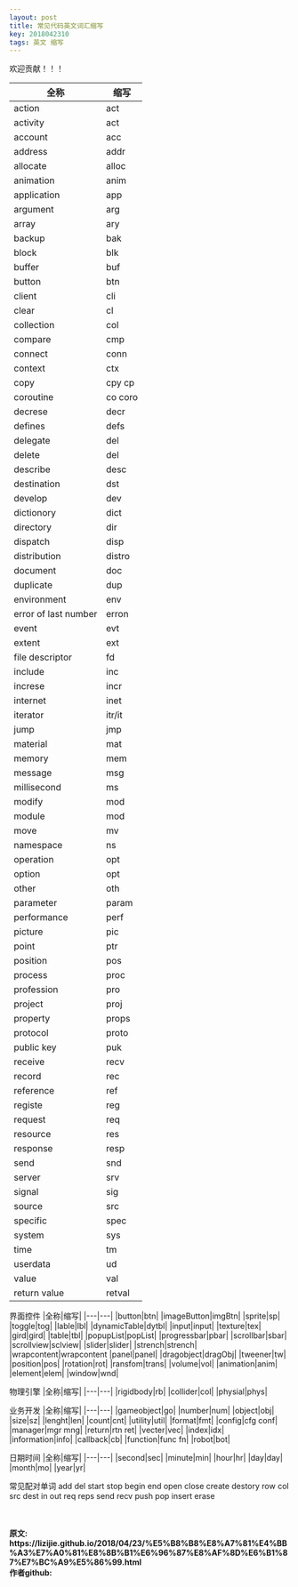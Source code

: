 ```yaml
---
layout: post
title: 常见代码英文词汇缩写
key: 2018042310
tags: 英文 缩写
---
```


欢迎贡献！！！

|全称|缩写|
|---|---|
|action|act|
|activity|act|
|account|acc|
|address|addr|
|allocate|alloc|
|animation|anim|
|application|app|
|argument|arg|
|array|ary|
|backup|bak|
|block|blk|
|buffer|buf|
|button|btn|
|client|cli|
|clear|cl|
|collection|col|
|compare|cmp|
|connect|conn|
|context|ctx|
|copy|cpy cp|
|coroutine|co coro|
|decrese|decr|
|defines| defs|
|delegate|del|
|delete|del|
|describe|desc|
|destination|dst|
|develop|dev|
|dictionory|dict|
|directory|dir|
|dispatch|disp|
|distribution|distro|
|document|doc|
|duplicate|dup|
|environment|env|
|error of last number|erron|
|event|evt|
|extent|ext|
|file descriptor|fd|
|include|inc|
|increse|incr|
|internet|inet|
|iterator|itr/it|
|jump|jmp|
|material|mat|
|memory|mem|
|message|msg|
|millisecond|ms|
|modify|mod|
|module|mod|
|move|mv|
|namespace|ns|
|operation|opt|
|option|opt|
|other|oth|
|parameter|param|
|performance|perf|
|picture|pic|
|point|ptr|
|position|pos|
|process|proc|
|profession|pro|
|project|proj|
|property|props|
|protocol| proto|
|public key|puk|
|receive|recv|
|record|rec|
|reference|ref|
|registe|reg|
|request|req|
|resource|res|
|response|resp|
|send|snd|
|server|srv|
|signal|sig|
|source|src|
|specific|spec|
|system|sys|
|time|tm|
|userdata|ud|
|value|val|
|return value|retval|

界面控件
|全称|缩写|
|---|---|
|button|btn|
|imageButton|imgBtn|
|sprite|sp|
|toggle|tog|
|lable|lbl|
|dynamicTable|dytbl|
|input|input|
|texture|tex|
|gird|gird|
|table|tbl|
|popupList|popList|
|progressbar|pbar|
|scrollbar|sbar|
|scrollview|sclview|
|slider|slider|
|strench|strench|
|wrapcontent|wrapcontent
|panel|panel|
|dragobject|dragObj|
|tweener|tw|
|position|pos|
|rotation|rot|
|ransfom|trans|
|volume|vol|
|animation|anim|
|element|elem|
|window|wnd|

物理引擎
|全称|缩写|
|---|---|
|rigidbody|rb|
|collider|col|
|physial|phys|

业务开发
|全称|缩写|
|---|---|
|gameobject|go|
|number|num|
|object|obj|
|size|sz|
|lenght|len|
|count|cnt|
|utility|util|
|format|fmt|
|config|cfg conf|
|manager|mgr mng|
|return|rtn ret|
|vecter|vec|
|index|idx|
|information|info|
|callback|cb|
|function|func fn|
|robot|bot|

日期时间
|全称|缩写|
|---|---|
|second|sec|
|minute|min|
|hour|hr|
|day|day|
|month|mo|
|year|yr|

常见配对单词
add del
start stop
begin end
open close
create destory
row col
src dest
in out
req reps
send recv
push pop
insert erase 

<br>
<br>
<b>原文:<br>
https://lizijie.github.io/2018/04/23/%E5%B8%B8%E8%A7%81%E4%BB%A3%E7%A0%81%E8%8B%B1%E6%96%87%E8%AF%8D%E6%B1%87%E7%BC%A9%E5%86%99.html
<br>
作者github:<br>
<https://github.com/lizijie>
</b>

